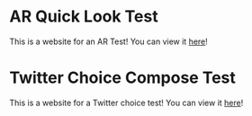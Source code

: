 # AR Quick Look Test
This is a website for an AR Test! You can view it [here](test.html)!

# Twitter Choice Compose Test
This is a website for a Twitter choice test! You can view it [here](/convo/index.html)!
